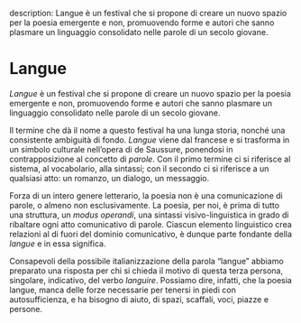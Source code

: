 description: Langue è un festival che si propone di creare un nuovo spazio per la poesia emergente e non, promuovendo forme e autori che sanno plasmare un linguaggio consolidato nelle parole di un secolo giovane.

<h1 class="main-title">Langue</h1>

*Langue* è un festival che si propone di creare un nuovo spazio per la poesia emergente e non, promuovendo forme e autori che sanno plasmare un linguaggio consolidato nelle parole di un secolo giovane.

Il termine che dà il nome a questo festival ha una lunga storia, nonché una consistente ambiguità di fondo. *Langue* viene dal francese e si trasforma in un simbolo culturale nell’opera di de Saussure, ponendosi in contrapposizione al concetto di *parole*. Con il primo termine ci si riferisce al sistema, al vocabolario, alla sintassi; con il secondo ci si riferisce a un qualsiasi atto: un romanzo, un dialogo, un messaggio.

Forza di un intero genere letterario, la poesia non è una comunicazione di parole, o almeno non esclusivamente. La poesia, per noi, è prima di tutto una struttura, un *modus operandi*, una sintassi visivo-linguistica in grado di ribaltare ogni atto comunicativo di parole. Ciascun elemento linguistico crea relazioni al di fuori del dominio comunicativo, è dunque parte fondante della *langue* e in essa significa.

Consapevoli della possibile italianizzazione della parola “langue” abbiamo preparato una risposta per chi si chieda il motivo di questa terza persona, singolare, indicativo, del verbo *languire*. Possiamo dire, infatti, che la poesia langue, manca delle forze necessarie per tenersi in piedi con autosufficienza, e ha bisogno di aiuto, di spazi, scaffali, voci, piazze e persone.

<script type="application/ld+json">
{
  "@context": "http://schema.org",
  "@type": "BreadcrumbList",
  "itemListElement": [{
    "@type": "ListItem",
    "position": 1,
    "item": {
      "@id": "http://www.languefestival.it/#langue",
      "name": "Langue"
    }
  }]
}
</script>
